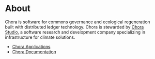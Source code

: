 # About

Chora is software for commons governance and ecological regeneration built with distributed ledger technology. Chora is stewarded by [Chora Studio](https://chora.studio/), a software research and development company specializing in infrastructure for climate solutions.

- [Chora Applications](https://chora.io)
- [Chora Documentation](https://docs.chora.io)
